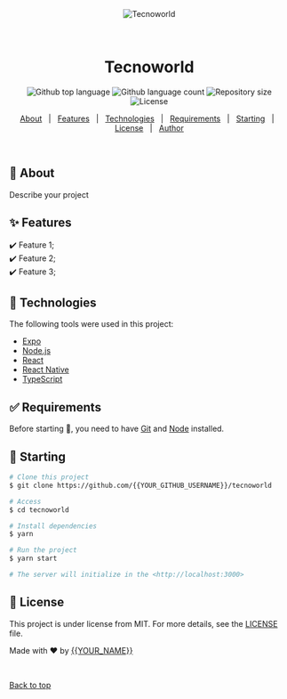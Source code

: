 <div align="center" id="top"> 
  <img src="./.github/app.gif" alt="Tecnoworld" />

  &#xa0;

  <!-- <a href="https://tecnoworld.netlify.app">Demo</a> -->
</div>

<h1 align="center">Tecnoworld</h1>

<p align="center">
  <img alt="Github top language" src="https://img.shields.io/github/languages/top/{{YOUR_GITHUB_USERNAME}}/tecnoworld?color=56BEB8">

  <img alt="Github language count" src="https://img.shields.io/github/languages/count/{{YOUR_GITHUB_USERNAME}}/tecnoworld?color=56BEB8">

  <img alt="Repository size" src="https://img.shields.io/github/repo-size/{{YOUR_GITHUB_USERNAME}}/tecnoworld?color=56BEB8">

  <img alt="License" src="https://img.shields.io/github/license/{{YOUR_GITHUB_USERNAME}}/tecnoworld?color=56BEB8">

  <!-- <img alt="Github issues" src="https://img.shields.io/github/issues/{{YOUR_GITHUB_USERNAME}}/tecnoworld?color=56BEB8" /> -->

  <!-- <img alt="Github forks" src="https://img.shields.io/github/forks/{{YOUR_GITHUB_USERNAME}}/tecnoworld?color=56BEB8" /> -->

  <!-- <img alt="Github stars" src="https://img.shields.io/github/stars/{{YOUR_GITHUB_USERNAME}}/tecnoworld?color=56BEB8" /> -->
</p>

<!-- Status -->

<!-- <h4 align="center"> 
	🚧  Tecnoworld 🚀 Under construction...  🚧
</h4> 

<hr> -->

<p align="center">
  <a href="#dart-about">About</a> &#xa0; | &#xa0; 
  <a href="#sparkles-features">Features</a> &#xa0; | &#xa0;
  <a href="#rocket-technologies">Technologies</a> &#xa0; | &#xa0;
  <a href="#white_check_mark-requirements">Requirements</a> &#xa0; | &#xa0;
  <a href="#checkered_flag-starting">Starting</a> &#xa0; | &#xa0;
  <a href="#memo-license">License</a> &#xa0; | &#xa0;
  <a href="https://github.com/{{YOUR_GITHUB_USERNAME}}" target="_blank">Author</a>
</p>

<br>

## :dart: About ##

Describe your project

## :sparkles: Features ##

:heavy_check_mark: Feature 1;\
:heavy_check_mark: Feature 2;\
:heavy_check_mark: Feature 3;

## :rocket: Technologies ##

The following tools were used in this project:

- [Expo](https://expo.io/)
- [Node.js](https://nodejs.org/en/)
- [React](https://pt-br.reactjs.org/)
- [React Native](https://reactnative.dev/)
- [TypeScript](https://www.typescriptlang.org/)

## :white_check_mark: Requirements ##

Before starting :checkered_flag:, you need to have [Git](https://git-scm.com) and [Node](https://nodejs.org/en/) installed.

## :checkered_flag: Starting ##

```bash
# Clone this project
$ git clone https://github.com/{{YOUR_GITHUB_USERNAME}}/tecnoworld

# Access
$ cd tecnoworld

# Install dependencies
$ yarn

# Run the project
$ yarn start

# The server will initialize in the <http://localhost:3000>
```

## :memo: License ##

This project is under license from MIT. For more details, see the [LICENSE](LICENSE.md) file.


Made with :heart: by <a href="https://github.com/{{YOUR_GITHUB_USERNAME}}" target="_blank">{{YOUR_NAME}}</a>

&#xa0;

<a href="#top">Back to top</a>
